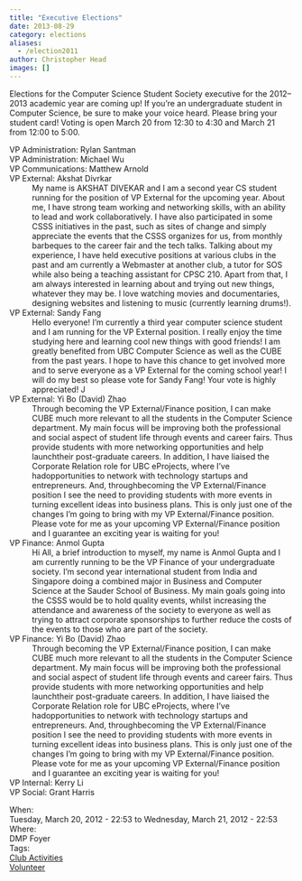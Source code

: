 ```yaml
---
title: "Executive Elections"
date: 2013-08-29
category: elections
aliases:
  - /election2011
author: Christopher Head
images: []
---
```


<div class="field field-name-body field-type-text-with-summary field-label-hidden"><div class="field-items"><div class="field-item even"><!--break--><p>Elections for the Computer Science Student Society executive for the 2012&#x2013;2013 academic year are coming up! If you&#x2019;re an undergraduate student in Computer Science, be sure to make your voice heard. Please bring your student card! Voting is open March 20 from 12:30 to 4:30 and March 21 from 12:00 to 5:00.</p>
<dl>
<dt>VP Administration: Rylan Santman</dt>
<dt>VP Administration: Michael Wu</dt>
<dt>VP Communications: Matthew Arnold</dt>
<dt>VP External: Akshat Divrkar</dt>
<dd>My name is AKSHAT DIVEKAR and I am a second year CS student running for the position of VP External for the upcoming year. About me, I have strong team working and networking skills, with an ability to lead and work collaboratively. I have also participated in some CSSS initiatives in the past, such as sites of change and simply appreciate the events that the CSSS organizes for us, from monthly barbeques to the career fair and the tech talks. Talking about my experience, I have held executive positions at various clubs in the past and am currently a Webmaster at another club, a tutor for SOS while also being a teaching assistant for CPSC 210. Apart from that, I am always interested in learning about and trying out new things, whatever they may be. I love watching movies and documentaries, designing websites and listening to music (currently learning drums!).</dd>
<dt>VP External: Sandy Fang</dt>
<dd>Hello everyone! I&#x2019;m currently a third year computer science student and I am running for the VP External position. I really enjoy the time studying here and learning cool new things with good friends! I am greatly benefited from UBC Computer Science as well as the CUBE from the past years. I hope to have this chance to get involved more and to serve everyone as a VP External for the coming school year! I will do my best so please vote for Sandy Fang! Your vote is highly appreciated! J</dd>
<dt>VP External: Yi Bo (David) Zhao</dt>
<dd>Through becoming the VP External/Finance position, I can make CUBE much more relevant to all the students in the Computer Science department. My main focus will be improving both the professional and social aspect of student life through events and career fairs. Thus provide students with more networking opportunities and help launchtheir post-graduate careers. In addition, I have liaised the Corporate Relation role for UBC eProjects, where I&#x2019;ve hadopportunities to network with technology startups and entrepreneurs. And, throughbecoming the VP External/Finance position I see the need to providing students with more events in turning excellent ideas into business plans. This is only just one of the changes I&#x2019;m going to bring with my VP External/Finance position. Please vote for me as your upcoming VP External/Finance position and I guarantee an exciting year is waiting for you!</dd>
<dt>VP Finance: Anmol Gupta</dt>
<dd>Hi All, a brief introduction to myself, my name is Anmol Gupta and I am currently running to be the VP Finance of your undergraduate society. I&#x2019;m second year international student from India and Singapore doing a combined major in Business and Computer Science at the Sauder School of Business. My main goals going into the CSSS would be to hold quality events, whilst increasing the attendance and awareness of the society to everyone as well as trying to attract corporate sponsorships to further reduce the costs of the events to those who are part of the society.</dd>
<dt>VP Finance: Yi Bo (David) Zhao</dt>
<dd>Through becoming the VP External/Finance position, I can make CUBE much more relevant to all the students in the Computer Science department. My main focus will be improving both the professional and social aspect of student life through events and career fairs. Thus provide students with more networking opportunities and help launchtheir post-graduate careers. In addition, I have liaised the Corporate Relation role for UBC eProjects, where I&#x2019;ve hadopportunities to network with technology startups and entrepreneurs. And, throughbecoming the VP External/Finance position I see the need to providing students with more events in turning excellent ideas into business plans. This is only just one of the changes I&#x2019;m going to bring with my VP External/Finance position. Please vote for me as your upcoming VP External/Finance position and I guarantee an exciting year is waiting for you!</dd>
<dt>VP Internal: Kerry Li</dt>
<dt>VP Social: Grant Harris</dt>
</dl>
</div></div></div><div class="field field-name-field-dates field-type-datetime field-label-above"><div class="field-label">When:&#xA0;</div><div class="field-items"><div class="field-item even"><span class="date-display-range"><span class="date-display-start">Tuesday, March 20, 2012 - 22:53</span> to <span class="date-display-end">Wednesday, March 21, 2012 - 22:53</span></span></div></div></div><div class="field field-name-field-location field-type-text field-label-above"><div class="field-label">Where:&#xA0;</div><div class="field-items"><div class="field-item even">DMP Foyer</div></div></div>    <footer>
    <div class="field field-name-field-tags field-type-taxonomy-term-reference field-label-above"><div class="field-label">Tags:&#xA0;</div><div class="field-items"><div class="field-item even"><a href="/club">Club Activities</a></div><div class="field-item odd"><a href="/club/volunteer">Volunteer</a></div></div></div>      </footer>
